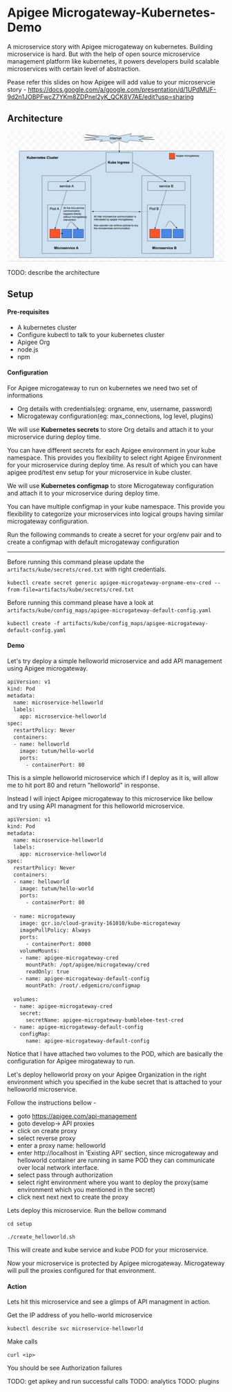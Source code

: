 # Apigee Microgateway-Kubernetes-Demo

A microservice story with Apigee microgateway on kubernetes. Building microservice is hard. But with the help of open source microservice management platform like kubernetes, it powers developers build scalable microservices with certain level of abstraction. 

Pease refer this slides on how Apigee will add value to your microservcie story - https://docs.google.com/a/google.com/presentation/d/1UPdMUF-9d2n1JOBPFwcZ7YKm8ZDPnel2yK_QCK8V7AE/edit?usp=sharing

## Architecture
![](images/kube-mg.png)

TODO: describe the architecture

## Setup

#### Pre-requisites 
- A kubernetes cluster
- Configure kubectl to talk to your kubernetes cluster
- Apigee Org
- node.js
- npm

#### Configuration

For Apigee microgateway to run on kubernetes we need two set of informations
- Org details with credentials(eg: orgname, env, username, password)
- Microgateway configuration(eg: max_connections, log level, plugins)


We will use **Kubernetes secrets** to store Org details and attach it to your microservice during deploy time. 

You can have different secrets for each Apigee environment in your kube namespace. This provides you flexibility to select right Apigee Environment for your microservice during deploy time. As result of which you can have apigee prod/test env setup for your microservice in kube cluster.


We will use **Kubernetes configmap** to store Microgateway configuration and attach it to your microservice during deploy time. 

You can have multiple configmap in your kube namespace. This provide you flexibility to categorize your microservices into logical groups having similar microgateway configuration.


Run the following commands to create a secret for your org/env pair and to create a configmap with default microgateway configuration

------
Before running this command please update the ```artifacts/kube/secrets/cred.txt``` with right credentials.
```
kubectl create secret generic apigee-microgateway-orgname-env-cred --from-file=artifacts/kube/secrets/cred.txt
```
Before running this command please have a look at ``` artifacts/kube/config_maps/apigee-microgateway-default-config.yaml``` 
```
kubectl create -f artifacts/kube/config_maps/apigee-microgateway-default-config.yaml
```

#### Demo

Let's try deploy a simple helloworld microservice and add API management using Apigee microgateway.
```
apiVersion: v1
kind: Pod
metadata:
  name: microservice-helloworld
  labels:
    app: microservice-helloworld
spec:
  restartPolicy: Never
  containers:
  - name: helloworld
    image: tutum/hello-world
    ports:
      - containerPort: 80
```

This is a simple helloworld microservice which if I deploy as it is, will allow me to hit port 80 and return "helloworld" in response.

Instead I will inject Apigee microgateway to this microservice like bellow and try using API managment for this helloworld microservice.

```
apiVersion: v1
kind: Pod
metadata:
  name: microservice-helloworld
  labels:
    app: microservice-helloworld
spec:
  restartPolicy: Never
  containers:
  - name: helloworld
    image: tutum/hello-world
    ports:
      - containerPort: 80

  - name: microgateway
    image: gcr.io/cloud-gravity-161010/kube-microgateway
    imagePullPolicy: Always
    ports:
      - containerPort: 8000
    volumeMounts:
    - name: apigee-microgateway-cred
      mountPath: /opt/apigee/microgateway/cred
      readOnly: true
    - name: apigee-microgateway-default-config
      mountPath: /root/.edgemicro/configmap

  volumes:
  - name: apigee-microgateway-cred
    secret:
      secretName: apigee-microgateway-bumblebee-test-cred
  - name: apigee-microgateway-default-config
    configMap:
      name: apigee-microgateway-default-config
```

Notice that I have attached two volumes to the POD, which are basically the configuration for Apigee mirogateway to run.

Let's deploy helloworld proxy on your Apigee Organization in the right environment which you specified in the kube secret that is attached to your helloworld microservice.

Follow the instructions bellow - 
- goto https://apigee.com/api-management 
- goto develop-> API proxies
- click on create proxy
- select reverse proxy 
- enter a proxy name: helloworld
- enter http://localhost in 'Existing API' section, since microgateway and helloworld container are running in same POD they can communicate over local network interface.
- select pass through authorization
- select right environment where you want to deploy the proxy(same environment which you mentioned in the secret)
- click next next next to create the proxy


Lets deploy this microservice. Run the bellow command
```
cd setup
```
```
./create_helloworld.sh
```

This will create and kube service and kube POD for your microservice.

Now your microservice is protected by Apigee microgateway. Microgateway will pull the proxies configured for that environment.

#### Action
Lets hit this microservice and see a glimps of API managment in action.

Get the IP address of you hello-world microservice
```
kubectl describe svc microservice-helloworld
```

Make calls
```
curl <ip>
```

You should be see Authorization failures

TODO: get apikey and run successful calls
TODO: analytics
TODO: plugins
